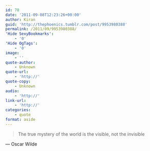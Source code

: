 ```yaml
---
id: 70
date: '2011-09-08T12:23:26+00:00'
author: Kiran
guid: 'http://thephoenics.tumblr.com/post/9953980388'
permalink: /2011/09/9953980388/
'Hide SexyBookmarks':
    - '0'
'Hide OgTags':
    - '0'
image:
    - ''
quote-author:
    - Unknown
quote-url:
    - 'http://'
quote-copy:
    - Unknown
audio:
    - 'http://'
link-url:
    - 'http://'
categories:
    - quote
format: aside
---
```


> The true mystery of the world is the visible, not the invisible

— Oscar Wilde